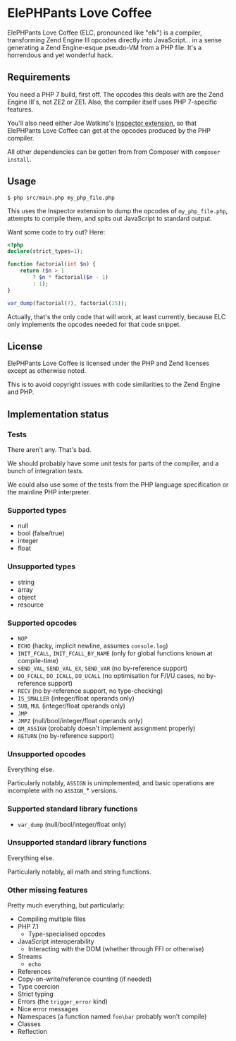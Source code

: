 ElePHPants Love Coffee
======================

ElePHPants Love Coffee (ELC, pronounced like "elk") is a compiler, transforming Zend Engine III opcodes directly into JavaScript... in a sense generating a Zend Engine-esque pseudo-VM from a PHP file. It's a horrendous and yet wonderful hack.

Requirements
------------

You need a PHP 7 build, first off. The opcodes this deals with are the Zend Engine III's, not ZE2 or ZE1. Also, the compiler itself uses PHP 7-specific features.

You'll also need either Joe Watkins's [Inspector extension](https://github.com/krakjoe/inspector), so that ElePHPants Love Coffee can get at the opcodes produced by the PHP compiler.

All other dependencies can be gotten from from Composer with `composer install`.

Usage
-----

    $ php src/main.php my_php_file.php

This uses the Inspector extension to dump the opcodes of `my_php_file.php`, attempts to compile them, and spits out JavaScript to standard output.

Want some code to try out? Here:

```php
<?php
declare(strict_types=1);

function factorial(int $n) {
    return ($n > 1
        ? $n * factorial($n - 1)
        : 1);
}

var_dump(factorial(7), factorial(15));
```

Actually, that's the only code that will work, at least currently, because ELC only implements the opcodes needed for that code snippet.

License
-------

ElePHPants Love Coffee is licensed under the PHP and Zend licenses except as otherwise noted.

This is to avoid copyright issues with code similarities to the Zend Engine and PHP.

Implementation status
---------------------

### Tests

There aren't any. That's bad.

We should probably have some unit tests for parts of the compiler, and a bunch of integration tests.

We could also use some of the tests from the PHP language specification or the mainline PHP interpreter.

### Supported types

* null
* bool (false/true)
* integer
* float

### Unsupported types

* string
* array
* object
* resource

### Supported opcodes

* `NOP`
* `ECHO` (hacky, implicit newline, assumes `console.log`)
* `INIT_FCALL`, `INIT_FCALL_BY_NAME` (only for global functions known at compile-time)
* `SEND_VAL`, `SEND_VAL_EX`, `SEND_VAR` (no by-reference support)
* `DO_FCALL`, `DO_ICALL`, `DO_UCALL` (no optimisation for F/I/U cases, no by-reference support)
* `RECV` (no by-reference support, no type-checking)
* `IS_SMALLER` (integer/float operands only)
* `SUB`, `MUL` (integer/float operands only)
* `JMP`
* `JMPZ` (null/bool/integer/float operands only)
* `QM_ASSIGN` (probably doesn't implement assignment properly)
* `RETURN` (no by-reference support)

### Unsupported opcodes

Everything else.

Particularly notably, `ASSIGN` is unimplemented, and basic operations are incomplete with no `ASSIGN_`\* versions.

### Supported standard library functions

* `var_dump` (null/bool/integer/float only)

### Unsupported standard library functions

Everything else.

Particularly notably, all math and string functions.

### Other missing features

Pretty much everything, but particularly:

* Compiling multiple files
* PHP 7.1
  * Type-specialised opcodes
* JavaScript interoperability
  * Interacting with the DOM (whether through FFI or otherwise)
* Streams
  * `echo`
* References
* Copy-on-write/reference counting (if needed)
* Type coercion
* Strict typing
* Errors (the `trigger_error` kind)
* Nice error messages
* Namespaces (a function named `foo\bar` probably won't compile)
* Classes
* Reflection